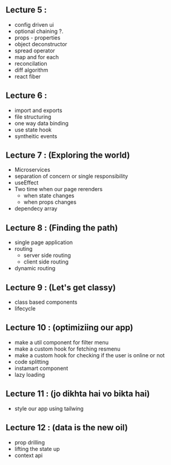 ## Lecture 5 :

- config driven ui
- optional chaining ?.
- props - properties
- object deconstructor
- spread operator
- map and for each
- reconcilation
- diff algorithm
- react fiber

## Lecture 6 :

- import and exports
- file structuring
- one way data binding
- use state hook
- syntheitic events

## Lecture 7 : (Exploring the world)

- Microservices
- separation of concern or single responsibility
- useEffect
- Two time when our page rerenders
  - when state changes
  - when props changes
- dependecy array

## Lecture 8 : (Finding the path)

- single page application
- routing
  - server side routing
  - client side routing
- dynamic routing

## Lecture 9 : (Let's get classy)

- class based components
- lifecycle

## Lecture 10 : (optimiziing our app)

- make a util component for filter menu
- make a custom hook for fetching resmenu
- make a custom hook for checking if the user is online or not
- code splitting
- instamart component
- lazy loading

## Lecture 11 : (jo dikhta hai vo bikta hai)

- style our app using tailwing

## Lecture 12 : (data is the new oil)

- prop drilling
- lifting the state up
- context api

